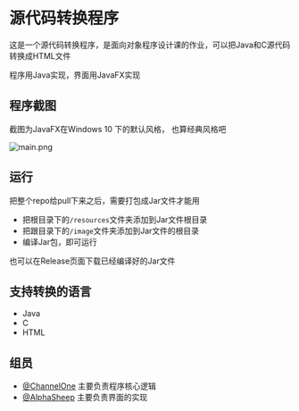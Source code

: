 # 源代码转换程序

这是一个源代码转换程序，是面向对象程序设计课的作业，可以把Java和C源代码
转换成HTML文件

程序用Java实现，界面用JavaFX实现

## 程序截图

截图为JavaFX在Windows 10 下的默认风格，
也算经典风格吧

![main.png](https://ooo.0o0.ooo/2017/05/06/590df1259fb02.png)

## 运行

把整个repo给pull下来之后，需要打包成Jar文件才能用

- 把根目录下的`/resources`文件夹添加到Jar文件根目录
- 把跟目录下的`/image`文件夹添加到Jar文件的根目录
- 编译Jar包，即可运行

也可以在Release页面下载已经编译好的Jar文件

## 支持转换的语言

- Java
- C
- HTML

## 组员 

- [@ChannelOne](https://github.com/ChannelOne) 主要负责程序核心逻辑
- [@AlphaSheep](https://github.com/AlphaSheep-SCAU) 主要负责界面的实现
